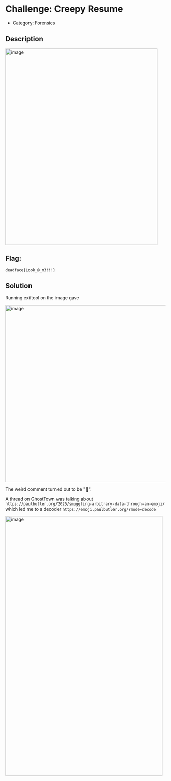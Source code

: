 # Challenge: Creepy Resume
- Category: Forensics

## Description

<img width="478" height="616" alt="image" src="https://github.com/user-attachments/assets/3271c8ce-a61d-447c-8280-df1c074a9e52" />


## Flag: 
`deadface{Look_@_m3!!!}`

## Solution

Running exiftool on the image gave

<img width="927" height="555" alt="image" src="https://github.com/user-attachments/assets/1023dc62-d8c0-4dc7-b545-439de398b16c" />

The weird comment turned out to be "🥰󠅔󠅕󠅑󠅔󠅖󠅑󠅓󠅕󠅫󠄼󠅟󠅟󠅛󠅏󠄰󠅏󠅝󠄣󠄑󠄑󠄑󠅭". 

A thread on GhostTown was talking about `https://paulbutler.org/2025/smuggling-arbitrary-data-through-an-emoji/` which led me to a decoder `https://emoji.paulbutler.org/?mode=decode`

<img width="494" height="815" alt="image" src="https://github.com/user-attachments/assets/58319bd2-50ee-4616-9c3b-8f61a0ace6f8" />
